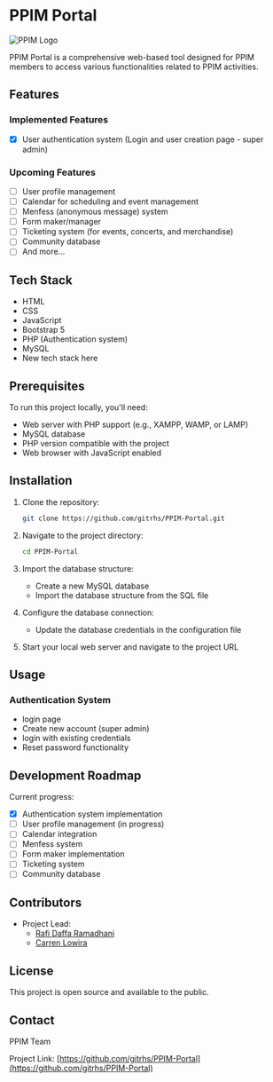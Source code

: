 # PPIM Portal

![PPIM Logo](https://ppimalaysia.or.id/wp-content/uploads/2023/10/Logo-PPIM-1.png)

PPIM Portal is a comprehensive web-based tool designed for PPIM members to access various functionalities related to PPIM activities.

## Features

### Implemented Features

- [x] User authentication system (Login and user creation page - super admin)

### Upcoming Features

- [ ] User profile management
- [ ] Calendar for scheduling and event management
- [ ] Menfess (anonymous message) system
- [ ] Form maker/manager
- [ ] Ticketing system (for events, concerts, and merchandise)
- [ ] Community database
- [ ] And more...

## Tech Stack

- HTML
- CSS
- JavaScript
- Bootstrap 5
- PHP (Authentication system)
- MySQL
- New tech stack here

## Prerequisites

To run this project locally, you'll need:

- Web server with PHP support (e.g., XAMPP, WAMP, or LAMP)
- MySQL database
- PHP version compatible with the project
- Web browser with JavaScript enabled

## Installation

1. Clone the repository:

   ```bash
   git clone https://github.com/gitrhs/PPIM-Portal.git
   ```

2. Navigate to the project directory:

   ```bash
   cd PPIM-Portal
   ```

3. Import the database structure:

   - Create a new MySQL database
   - Import the database structure from the SQL file

4. Configure the database connection:

   - Update the database credentials in the configuration file

5. Start your local web server and navigate to the project URL

## Usage

### Authentication System

- login page
- Create new account (super admin)
- login with existing credentials
- Reset password functionality

## Development Roadmap

Current progress:

- [x] Authentication system implementation
- [ ] User profile management (in progress)
- [ ] Calendar integration
- [ ] Menfess system
- [ ] Form maker implementation
- [ ] Ticketing system
- [ ] Community database

## Contributors

- Project Lead:
  - [Rafi Daffa Ramadhani](https://github.com/gitrhs)
  - [Carren Lowira](https://github.com/cardenr1der)

## License

This project is open source and available to the public.

## Contact

PPIM Team

Project Link: [https://github.com/gitrhs/PPIM-Portal](https://github.com/gitrhs/PPIM-Portal)
